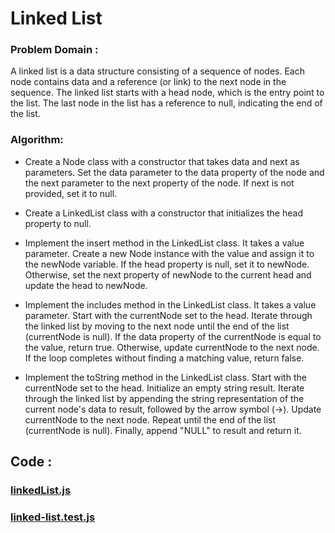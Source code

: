 # Linked List

### Problem Domain :
A linked list is a data structure consisting of a sequence of nodes. Each node contains data and a reference (or link) to the next node in the sequence. The linked list starts with a head node, which is the entry point to the list. The last node in the list has a reference to null, indicating the end of the list.

### Algorithm:

- Create a Node class with a constructor that takes data and next as parameters. Set the data parameter to the data property of the node and the next parameter to the next property of the node. If next is not provided, set it to null.

- Create a LinkedList class with a constructor that initializes the head property to null.

- Implement the insert method in the LinkedList class. It takes a value parameter. Create a new Node instance with the value and assign it to the newNode variable. If the head property is null, set it to newNode. Otherwise, set the next property of newNode to the current head and update the head to newNode.

- Implement the includes method in the LinkedList class. It takes a value parameter. Start with the currentNode set to the head. Iterate through the linked list by moving to the next node until the end of the list (currentNode is null). If the data property of the currentNode is equal to the value, return true. Otherwise, update currentNode to the next node. If the loop completes without finding a matching value, return false.

- Implement the toString method in the LinkedList class. Start with the currentNode set to the head. Initialize an empty string result. Iterate through the linked list by appending the string representation of the current node's data to result, followed by the arrow symbol (->). Update currentNode to the next node. Repeat until the end of the list (currentNode is null). Finally, append "NULL" to result and return it.

## Code : 
### [linkedList.js](https://github.com/BasharIrani23/data-structures-and-algorithms/blob/main/javascript/linked-list/index.js)
### [linked-list.test.js](https://github.com/BasharIrani23/data-structures-and-algorithms/blob/main/javascript/linked-list/__tests__/linked-list.test.js)
